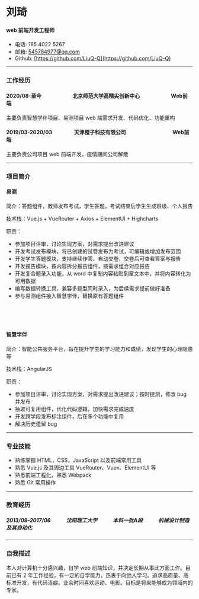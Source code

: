 # 刘琦

#### web 前端开发工程师

* 电话: 185 4022 5267
* 邮箱: 545784977@qq.com
* Github: [https://github.com/LiuQ-Q](https://github.com/LiuQ-Q)

---

### 工作经历

#### 2020/08-至今　　　　　　北京师范大学高精尖创新中心　　　　　　Web前端

主要负责智慧学伴项目、易测项目 web 端需求开发、代码优化、功能重构

#### 2019/03-2020/03　　　　&nbsp;天津橙子科技有限公司　　　　　　　　　Web前端

主要负责公司项目 web 前端开发，疫情期间公司解散

---

### 项目简介

#### 易测

简介：答题组件，教师发布考试，学生答题，考试结束后学生生成班级、个人报告

技术栈：Vue.js + VueRouter + Axios + ElementUI + Highcharts

职责：
* 参加项目评审，讨论实现方案，对需求提出改进建议
* 开发考试发布模块，将已创建的试卷发布为考试，可编辑或增加发布范围
* 开发学生答题模块，支持继续作答、自动交卷，交卷后可查看答案与报告
* 开发报告模块，按内容拆分报告组件，按需求组合对应报告
* 开发复合题录入功能，从 word 中复制内容粘贴到富文本中，并将内容转化为可用数据
* 编写数据转换工具，兼容多题型同时录入，为后续需求提前做好准备
* 参与易测组件接入智慧学伴，替换原有答题组件

<br/>
<br/>
<br/>

#### 智慧学伴

简介：智能公共服务平台，旨在提升学生的学习能力和成绩，发现学生的心理隐患等

技术栈：AngularJS

职责：
* 参加项目评审，讨论实现方案，对需求提出改进建议；按时提测，修改 bug 并发布
* 抽取可复用组件，优化代码逻辑，加快需求完成速度
* 开发跨学段发布标注组件，后在多个功能中复用
* 解决历史遗留 bug

<!-- #### PSAA（问题解决能力测评）

简介：学生在线作答教师布置的题目，记录学生答题情况与行为数据，生成测试报告

技术栈：Vue.js + VueRouter + Vuex + Axios + ElementUI + ECharts

职责：
* 参加项目评审，与后端讨论实现方案，对需求提出改进建议；按时提测，修改 bug 并发布
* 对复杂的页面，按功能进行组件拆分，提升复用性、可阅读性
* 使用动态路由，对角色页面权限进行控制
* 重构报告查看与报告下载功能模块
* 项目性能优化 -->

<!-- <br/>

#### 博客项目

简介：主要为个人对前端、服务端相关技术练习，搭建个人网站，记录一些学习内容

链接：[http://liu7.xyz/](http://liu7.xyz/)

职责：

* 使用 Nuxt.js + TypeScript + ElementUI 构建项目前端，使用 webpack 进行项目压缩打包
* 使用 Egg.js + MySql 构建项目服务端
* 使用 Nginx 构建服务器，运行于阿里云服务器 CentOS 操作系统 -->

---

### 专业技能

* 熟练掌握 HTML，CSS，JavaScript 以及前端常用工具
* 熟悉 Vue.js 及其周边工具 VueRouter、Vuex、ElementUI 等
* 熟悉前端工程化，熟悉 Webpack
* 熟悉 Git 常用操作

---

### 教育经历

##### 2013/09-2017/06　　　沈阳理工大学　　　本科一批A段　　　机械设计制造及其自动化

---

### 自我描述

本人对计算机十分感兴趣，自学 web 前端知识，并决定长期从事此方面工作。目前已有 2 年工作经验，有一定的自学能力，热衷于向他人学习。追求高质量、高标准开发，有代码洁癖。业余时间喜欢运动、电影。目标是将来能够成为领域内的专家。